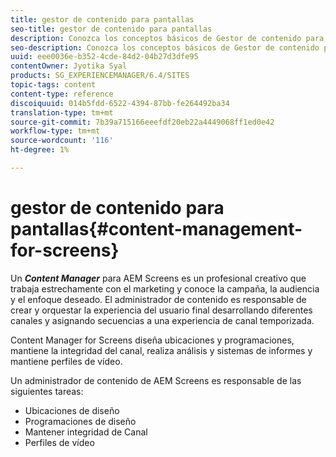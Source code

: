 ```yaml
---
title: gestor de contenido para pantallas
seo-title: gestor de contenido para pantallas
description: Conozca los conceptos básicos de Gestor de contenido para Pantallas.
seo-description: Conozca los conceptos básicos de Gestor de contenido para Pantallas.
uuid: eee0036e-b352-4cde-84d2-04b27d3dfe95
contentOwner: Jyotika Syal
products: SG_EXPERIENCEMANAGER/6.4/SITES
topic-tags: content
content-type: reference
discoiquuid: 014b5fdd-6522-4394-87bb-fe264492ba34
translation-type: tm+mt
source-git-commit: 7b39a715166eeefdf20eb22a4449068ff1ed0e42
workflow-type: tm+mt
source-wordcount: '116'
ht-degree: 1%

---
```



# gestor de contenido para pantallas{#content-management-for-screens}

Un ***Content Manager*** para AEM Screens es un profesional creativo que trabaja estrechamente con el marketing y conoce la campaña, la audiencia y el enfoque deseado. El administrador de contenido es responsable de crear y orquestar la experiencia del usuario final desarrollando diferentes canales y asignando secuencias a una experiencia de canal temporizada.

Content Manager for Screens diseña ubicaciones y programaciones, mantiene la integridad del canal, realiza análisis y sistemas de informes y mantiene perfiles de vídeo.

Un administrador de contenido de AEM Screens es responsable de las siguientes tareas:

* Ubicaciones de diseño
* Programaciones de diseño
* Mantener integridad de Canal
* Perfiles de vídeo

